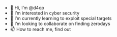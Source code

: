 - 👋 Hi, I’m @d4op
- 👀 I’m interested in cyber security
- 🌱 I’m currently learning to exploit special targets
- 💞️ I’m looking to collaborate on finding zerodays
- 📫 How to reach me, find out

<!---
d4op/d4op is a ✨ special ✨ repository because its `README.md` (this file) appears on your GitHub profile.
You can click the Preview link to take a look at your changes.
--->
